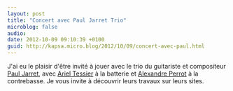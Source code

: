 ```yaml
---
layout: post
title: "Concert avec Paul Jarret Trio"
microblog: false
audio: 
date: 2012-10-09 09:10:39 +0100
guid: http://kapsa.micro.blog/2012/10/09/concert-avec-paul.html
---
```

J'ai eu le plaisir d'être invité à jouer avec le trio du guitariste et compositeur <a href="http://www.pauljarret.com">Paul Jarret</a>, avec <a href="http://www.arieltessier.com">Ariel Tessier</a> à la batterie et <a href="http://www.myspace.com/alexandreperrot">Alexandre Perrot</a> à la contrebasse. Je vous invite à découvrir leurs travaux sur leurs sites.
